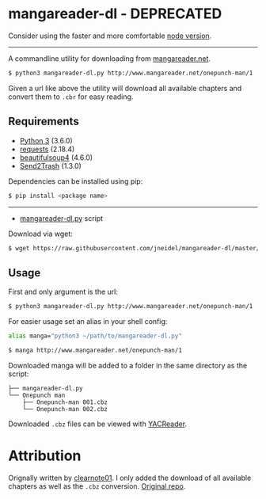 # mangareader-dl - DEPRECATED

Consider using the faster and more comfortable [node version](https://github.com/jneidel/mangareader-dl#mangareader-dl).

---

A commandline utility for downloading from [mangareader.net](http://www.mangareader.net/).

```bash
$ python3 mangareader-dl.py http://www.mangareader.net/onepunch-man/1
```

Given a url like above the utility will download all available chapters and convert them to `.cbr` for easy reading.

## Requirements

- [Python 3](https://www.anaconda.com/download/) (3.6.0)
- [requests](https://pypi.python.org/pypi/requests/2.18.4) (2.18.4)
- [beautifulsoup4](https://pypi.python.org/pypi/beautifulsoup4/4.6.0) (4.6.0)
- [Send2Trash](https://pypi.python.org/pypi/Send2Trash) (1.3.0)

Dependencies can be installed using pip:

```bash
$ pip install <package name>
```
---

- [mangareader-dl.py](https://raw.githubusercontent.com/jneidel/mangareader-dl/master/mangareader-dl.py) script

Download via wget:

```bash
$ wget https://raw.githubusercontent.com/jneidel/mangareader-dl/master/mangareader-dl.py
```

## Usage

First and only argument is the url:

```bash
$ python3 mangareader-dl.py http://www.mangareader.net/onepunch-man/1
```

For easier usage set an alias in your shell config:

```bash
alias manga="python3 ~/path/to/mangareader-dl.py"

$ manga http://www.mangareader.net/onepunch-man/1
```

Downloaded manga will be added to a folder in the same directory as the script:

```
├── mangareader-dl.py
└── Onepunch man
    ├── Onepunch-man 001.cbz
    └── Onepunch-man 002.cbz
```

Downloaded `.cbz` files can be viewed with [YACReader](http://www.yacreader.com/downloads).

# Attribution

Orignally written by [clearnote01](https://github.com/clearnote01). I only added the download of all available chapters as well as the `.cbz` conversion. [Original repo](https://github.com/clearnote01/Manga).
